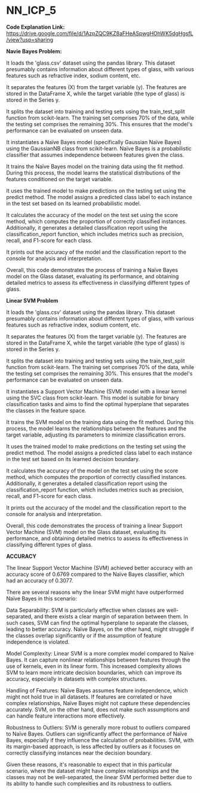 # NN_ICP_5
**Code Explanation Link:** https://drive.google.com/file/d/1AzpZQC9KZ8aFHeASpwgHOhWK5dgHgsfL/view?usp=sharing

**Navie Bayes Problem:**

It loads the 'glass.csv' dataset using the pandas library. This dataset presumably contains information about different types of glass, with various features such as refractive index, sodium content, etc.

It separates the features (X) from the target variable (y). The features are stored in the DataFrame X, while the target variable (the type of glass) is stored in the Series y.

It splits the dataset into training and testing sets using the train_test_split function from scikit-learn. The training set comprises 70% of the data, while the testing set comprises the remaining 30%. This ensures that the model's performance can be evaluated on unseen data.

It instantiates a Naïve Bayes model (specifically Gaussian Naïve Bayes) using the GaussianNB class from scikit-learn. Naïve Bayes is a probabilistic classifier that assumes independence between features given the class.

It trains the Naïve Bayes model on the training data using the fit method. During this process, the model learns the statistical distributions of the features conditioned on the target variable.

It uses the trained model to make predictions on the testing set using the predict method. The model assigns a predicted class label to each instance in the test set based on its learned probabilistic model.

It calculates the accuracy of the model on the test set using the score method, which computes the proportion of correctly classified instances. Additionally, it generates a detailed classification report using the classification_report function, which includes metrics such as precision, recall, and F1-score for each class.

It prints out the accuracy of the model and the classification report to the console for analysis and interpretation.

Overall, this code demonstrates the process of training a Naïve Bayes model on the Glass dataset, evaluating its performance, and obtaining detailed metrics to assess its effectiveness in classifying different types of glass.


**Linear SVM Problem**

It loads the 'glass.csv' dataset using the pandas library. This dataset presumably contains information about different types of glass, with various features such as refractive index, sodium content, etc.

It separates the features (X) from the target variable (y). The features are stored in the DataFrame X, while the target variable (the type of glass) is stored in the Series y.

It splits the dataset into training and testing sets using the train_test_split function from scikit-learn. The training set comprises 70% of the data, while the testing set comprises the remaining 30%. This ensures that the model's performance can be evaluated on unseen data.

It instantiates a Support Vector Machine (SVM) model with a linear kernel using the SVC class from scikit-learn. This model is suitable for binary classification tasks and aims to find the optimal hyperplane that separates the classes in the feature space.

It trains the SVM model on the training data using the fit method. During this process, the model learns the relationships between the features and the target variable, adjusting its parameters to minimize classification errors.

 It uses the trained model to make predictions on the testing set using the predict method. The model assigns a predicted class label to each instance in the test set based on its learned decision boundary.

It calculates the accuracy of the model on the test set using the score method, which computes the proportion of correctly classified instances. Additionally, it generates a detailed classification report using the classification_report function, which includes metrics such as precision, recall, and F1-score for each class.

It prints out the accuracy of the model and the classification report to the console for analysis and interpretation.

Overall, this code demonstrates the process of training a linear Support Vector Machine (SVM) model on the Glass dataset, evaluating its performance, and obtaining detailed metrics to assess its effectiveness in classifying different types of glass.

**ACCURACY**

The linear Support Vector Machine (SVM) achieved better accuracy with an accuracy score of 0.6769 compared to the Naïve Bayes classifier, which had an accuracy of 0.3077.

There are several reasons why the linear SVM might have outperformed Naïve Bayes in this scenario:

Data Separability: SVM is particularly effective when classes are well-separated, and there exists a clear margin of separation between them. In such cases, SVM can find the optimal hyperplane to separate the classes, leading to better accuracy. Naïve Bayes, on the other hand, might struggle if the classes overlap significantly or if the assumption of feature independence is violated.

Model Complexity: Linear SVM is a more complex model compared to Naïve Bayes. It can capture nonlinear relationships between features through the use of kernels, even in its linear form. This increased complexity allows SVM to learn more intricate decision boundaries, which can improve its accuracy, especially in datasets with complex structures.

Handling of Features: Naïve Bayes assumes feature independence, which might not hold true in all datasets. If features are correlated or have complex relationships, Naïve Bayes might not capture these dependencies accurately. SVM, on the other hand, does not make such assumptions and can handle feature interactions more effectively.

Robustness to Outliers: SVM is generally more robust to outliers compared to Naïve Bayes. Outliers can significantly affect the performance of Naïve Bayes, especially if they influence the calculation of probabilities. SVM, with its margin-based approach, is less affected by outliers as it focuses on correctly classifying instances near the decision boundary.

Given these reasons, it's reasonable to expect that in this particular scenario, where the dataset might have complex relationships and the classes may not be well-separated, the linear SVM performed better due to its ability to handle such complexities and its robustness to outliers.





